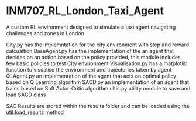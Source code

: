 # INM707_RL_London_Taxi_Agent
A custom RL environment designed to simulate a taxi agent navigating challenges and zones in London

City.py has the implemntation for the city environment with step and reward calcualtion
BaseAgent.py has the implementation of the an agent that decides on an action based on the policy provided, this module includes few basic policies to test City environment
Visualisation.py has a matplotlib function to visualise the environment and trajectories taken by agent
QLAgent.py an implementation of the agent that acts on optimal policy based on Q Learning algorithm
SACD.py an implementation of an agent that trains based on Soft Actor-Critic algorithm
ultis.py utility module to save and load SACD class

SAC Results are stored within the results folder and can be loaded using the util.load_results method